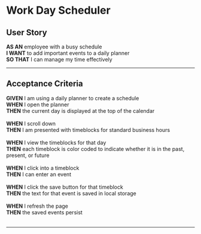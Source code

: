 # Work Day Scheduler
## User Story

**AS AN** employee with a busy schedule<br>
**I WANT** to add important events to a daily planner<br>
**SO THAT** I can manage my time effectively<br>
<hr>

## Acceptance Criteria
**GIVEN** I am using a daily planner to create a schedule<br>
**WHEN** I open the planner<br>
**THEN** the current day is displayed at the top of the calendar<br><br>
**WHEN** I scroll down<br>
**THEN** I am presented with timeblocks for standard business hours<br><br>
**WHEN** I view the timeblocks for that day<br>
**THEN** each timeblock is color coded to indicate whether it is in the past, present, or future<br><br>
**WHEN** I click into a timeblock<br>
**THEN** I can enter an event<br><br>
**WHEN** I click the save button for that timeblock<br>
**THEN** the text for that event is saved in local storage<br><br>
**WHEN** I refresh the page<br>
**THEN** the saved events persist<br><br>
<hr>
